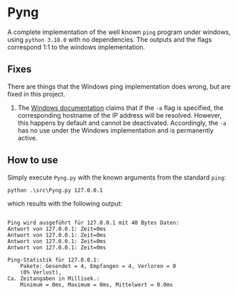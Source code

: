 # Pyng
A complete implementation of the well known `ping` program under windows, using `python 3.10.0` with no dependencies.
The outputs and the flags correspond 1:1 to the windows implementation.

## Fixes

There are things that the Windows ping implementation does wrong, but are fixed in this project.

1. The [Windows documentation](https://learn.microsoft.com/de-de/windows-server/administration/windows-commands/ping) claims that if the `-a` flag is specified, the corresponding hostname of the IP address will be resolved. However, this happens by default and cannot be deactivated. Accordingly, the `-a` has no use under the Windows implementation and is permanently active.

## How to use
Simply execute `Pyng.py` with the known arguments from the standard `ping`:

`python .\src\Pyng.py 127.0.0.1`

which results with the following output:
```

Ping wird ausgeführt für 127.0.0.1 mit 40 Bytes Daten:
Antwort von 127.0.0.1: Zeit=0ms
Antwort von 127.0.0.1: Zeit=0ms
Antwort von 127.0.0.1: Zeit=0ms
Antwort von 127.0.0.1: Zeit=0ms

Ping-Statistik für 127.0.0.1:
    Pakete: Gesendet = 4, Empfangen = 4, Verloren = 0
    (0% Verlust),
Ca. Zeitangaben in Millisek.:
    Minimum = 0ms, Maximum = 0ms, Mittelwert = 0.0ms 

```